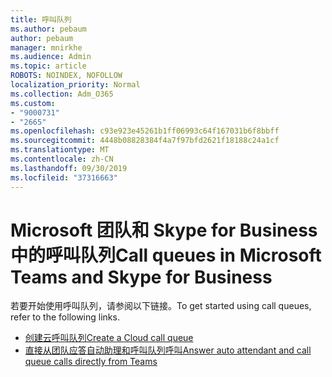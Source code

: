 ```yaml
---
title: 呼叫队列
ms.author: pebaum
author: pebaum
manager: mnirkhe
ms.audience: Admin
ms.topic: article
ROBOTS: NOINDEX, NOFOLLOW
localization_priority: Normal
ms.collection: Adm_O365
ms.custom:
- "9000731"
- "2665"
ms.openlocfilehash: c93e923e45261b1ff06993c64f167031b6f8bbff
ms.sourcegitcommit: 4448b08828384f4a7f97bfd2621f18188c24a1cf
ms.translationtype: MT
ms.contentlocale: zh-CN
ms.lasthandoff: 09/30/2019
ms.locfileid: "37316663"
---
```

# <a name="call-queues-in-microsoft-teams-and-skype-for-business"></a><span data-ttu-id="b30b5-102">Microsoft 团队和 Skype for Business 中的呼叫队列</span><span class="sxs-lookup"><span data-stu-id="b30b5-102">Call queues in Microsoft Teams and Skype for Business</span></span> 

<span data-ttu-id="b30b5-103">若要开始使用呼叫队列，请参阅以下链接。</span><span class="sxs-lookup"><span data-stu-id="b30b5-103">To get started using call queues, refer to the following links.</span></span>

- [<span data-ttu-id="b30b5-104">创建云呼叫队列</span><span class="sxs-lookup"><span data-stu-id="b30b5-104">Create a Cloud call queue</span></span>](https://docs.microsoft.com/microsoftteams/create-a-phone-system-call-queue)
- [<span data-ttu-id="b30b5-105">直接从团队应答自动助理和呼叫队列呼叫</span><span class="sxs-lookup"><span data-stu-id="b30b5-105">Answer auto attendant and call queue calls directly from Teams</span></span>](https://docs.microsoft.com/microsoftteams/answer-auto-attendant-and-call-queue-calls)